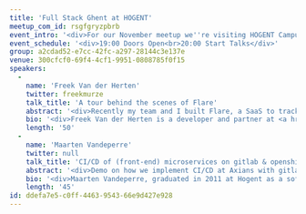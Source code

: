 ```yaml
---
title: 'Full Stack Ghent at HOGENT'
meetup_com_id: rsgfgryzpbrb
event_intro: '<div>For our November meetup we''re visiting HOGENT Campus Schoonmeersen close to St-Pieters station. We already have one speaker lined up for you. Freek Van der Herten will give you a tour behind the scenes of Flare. Maarten Vandeperre will talk about "CI/CD of (front-end) microservices on gitlab &amp; openshift".<br><br>HOGENT was so kind to offer sandwiches and drinks for the meetup so you can come hungry and thirsty!<br><br>The event will take place in Campus Schoonmeersen in building B in the IT Lab. The room is called "Lokaal B4.026". You should park only at the underground parking beneath the "P-gebouw" or in english: "P-building. You might run the risk of being towed if you park elsewhere. This parking lot is open until 11pm. After this hour you won''t be able to leave the parking lot anymore.</div>'
event_schedule: '<div>19:00 Doors Open<br>20:00 Start Talks</div>'
group: a2cdad52-e7cc-42fc-a297-28144c3e137e
venue: 300cfcf0-69f4-4cf1-9951-0808785f0f15
speakers:
  -
    name: 'Freek Van der Herten'
    twitter: freekmurze
    talk_title: 'A tour behind the scenes of Flare'
    abstract: '<div>Recently my team and I built Flare, a SaaS to track exceptions coming from Laravel apps. Flare itself is also a Laravel app. And it''s a big one.<br><br>In this talk, I''ll explain how we structured the app. We''ll cover how we name classes, how we organise the back end code around domains. After that we''ll take a look at the architecture of the front end, which is built with Inertia, React and TypeScript.</div>'
    bio: '<div>Freek Van der Herten is a developer and partner at <a href="https://spatie.be">Spatie</a>, an Antwerp based company that specializes in creating Laravel apps. The company has an open source first mentality and has released many Laravel, PHP and JavaScript packages. <br><br>After hours Freek runs the <a href="https://ohdear.app/">Oh Dear!</a> and <a href="https://dnsspy.io/">DNS Spy</a> monitoring services.&nbsp; He''s also a co-organiser of the <a href="https://fullstackeurope.com">Full Stack Europe</a> conference.</div>'
    length: '50'
  -
    name: 'Maarten Vandeperre'
    twitter: null
    talk_title: 'CI/CD of (front-end) microservices on gitlab & openshift'
    abstract: '<div>Demo on how we implement CI/CD at Axians with gitlab pipelines and openshift. Together with the CI/CD demo we''ll show you a possible implementation of front-end microservices (i.e. live coding) in react - typescript. We can do side talks about back-end implementations with kotlin - java 9+ during the pipeline runs, when you are interested.</div>'
    bio: '<div>Maarten Vandeperre, graduated in 2011 at Hogent as a software engineer.<br>Maarten started at Axians&nbsp; in 2017 as software engineer and is nowadays employed at BASF as software engineer and SCRUM master (as an Axians consultant).<br><br>As fullstack developer, Maarten has experience in react, angular and vue as front-end technologies and Java and kotlin as back-end technologies.<br><br>During more than 5 years of experience in the healthcare sector and now the 2,5 years at Axians, Maarten came in touch with principles of clean architecture, big data, cloud computing, continuous integration and continuous deployment. Those principles are becoming more and more important in the current world, mainly when focusing on cloud development and more complex web applications.</div>'
    length: '45'
id: ddefa7e5-c0ff-4463-9543-66e9d427e928
---
```


